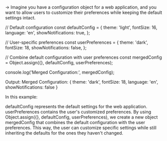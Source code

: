 -> Imagine you have a configuration object for a web application, and you want to allow users to customize their preferences while keeping the default settings intact.

// Default configuration
const defaultConfig = {
  theme: 'light',
  fontSize: 16,
  language: 'en',
  showNotifications: true,
};

// User-specific preferences
const userPreferences = {
  theme: 'dark',
  fontSize: 18,
  showNotifications: false,
};

// Combine default configuration with user preferences
const mergedConfig = Object.assign({}, defaultConfig, userPreferences);

console.log('Merged Configuration:', mergedConfig);


Output:
Merged Configuration: {
  theme: 'dark',
  fontSize: 18,
  language: 'en',
  showNotifications: false
}

In this example:

defaultConfig represents the default settings for the web application.
userPreferences contains the user's customized preferences.
By using Object.assign({}, defaultConfig, userPreferences), we create a new object mergedConfig that combines the default configuration with the user preferences. This way, the user can customize specific settings while still inheriting the defaults for the ones they haven't changed.

